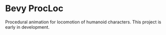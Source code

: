 # Bevy ProcLoc

Procedural animation for locomotion of humanoid characters. This project is early in development.
